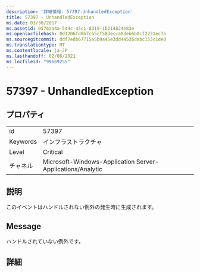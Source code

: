 ```yaml
---
description: '詳細情報: 57397-UnhandledException'
title: 57397 - UnhandledException
ms.date: 03/30/2017
ms.assetid: 0576aa4a-544c-45c1-8319-1b214824e83e
ms.openlocfilehash: 0d1206fd0b7cb5cf583ecca8deb6b0cf2231ec7b
ms.sourcegitcommit: ddf7edb67715a5b9a45e3dd44536dabc153c1de0
ms.translationtype: MT
ms.contentlocale: ja-JP
ms.lasthandoff: 02/06/2021
ms.locfileid: "99669255"
---
```

# <a name="57397---unhandledexception"></a>57397 - UnhandledException

## <a name="properties"></a>プロパティ  
  
|||  
|-|-|  
|id|57397|  
|Keywords|インフラストラクチャ|  
|Level|Critical|  
|チャネル|Microsoft-Windows-Application Server-Applications/Analytic|  
  
## <a name="description"></a>説明  

 このイベントはハンドルされない例外の発生時に生成されます。  
  
## <a name="message"></a>Message  

 ハンドルされていない例外です。  
  
## <a name="details"></a>詳細
